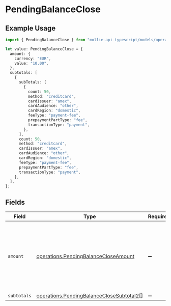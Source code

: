# PendingBalanceClose

## Example Usage

```typescript
import { PendingBalanceClose } from "mollie-api-typescript/models/operations";

let value: PendingBalanceClose = {
  amount: {
    currency: "EUR",
    value: "10.00",
  },
  subtotals: [
    {
      subTotals: [
        {
          count: 50,
          method: "creditcard",
          cardIssuer: "amex",
          cardAudience: "other",
          cardRegion: "domestic",
          feeType: "payment-fee",
          prepaymentPartType: "fee",
          transactionType: "payment",
        },
      ],
      count: 50,
      method: "creditcard",
      cardIssuer: "amex",
      cardAudience: "other",
      cardRegion: "domestic",
      feeType: "payment-fee",
      prepaymentPartType: "fee",
      transactionType: "payment",
    },
  ],
};
```

## Fields

| Field                                                                                                | Type                                                                                                 | Required                                                                                             | Description                                                                                          |
| ---------------------------------------------------------------------------------------------------- | ---------------------------------------------------------------------------------------------------- | ---------------------------------------------------------------------------------------------------- | ---------------------------------------------------------------------------------------------------- |
| `amount`                                                                                             | [operations.PendingBalanceCloseAmount](../../models/operations/pendingbalancecloseamount.md)         | :heavy_minus_sign:                                                                                   | In v2 endpoints, monetary amounts are represented as objects with a `currency` and `value` field.    |
| `subtotals`                                                                                          | [operations.PendingBalanceCloseSubtotal2](../../models/operations/pendingbalanceclosesubtotal2.md)[] | :heavy_minus_sign:                                                                                   | N/A                                                                                                  |